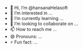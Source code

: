- 👋 Hi, I’m @hansanaHelasoft
- 👀 I’m interested in ...
- 🌱 I’m currently learning ...
- 💞️ I’m looking to collaborate on ...
- 📫 How to reach me ...
- 😄 Pronouns: ...
- ⚡ Fun fact: ...

<!---
hansanaHelasoft/hansanaHelasoft is a ✨ special ✨ repository because its `README.md` (this file) appears on your GitHub profile.
You can click the Preview link to take a look at your changes.
--->
